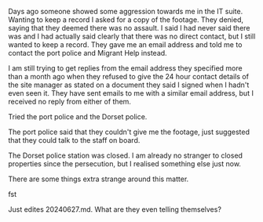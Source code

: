 Days ago someone showed some aggression towards me in the IT suite. Wanting to keep a record I asked for a copy of the footage. They denied, saying that they deemed there was no assault. I said I had never said there was and I had actually said clearly that there was no direct contact, but I still wanted to keep a record. They gave me an email address and told me to contact the port police and Migrant Help instead.

I am still trying to get replies from the email address they specified more than a month ago when they refused to give the 24 hour contact details of the site manager as stated on a document they said I signed when I hadn't even seen it. They have sent emails to me with a similar email address, but I received no reply from either of them.

Tried the port police and the Dorset police. 

The port police said that they couldn't give me the footage, just suggested that they could talk to the staff on board.

The Dorset police station was closed. I am already no stranger to closed properties since the persecution, but I realised something else just now.

There are some things extra strange around this matter.



fst 



Just edites 20240627.md. What are they even telling themselves?
